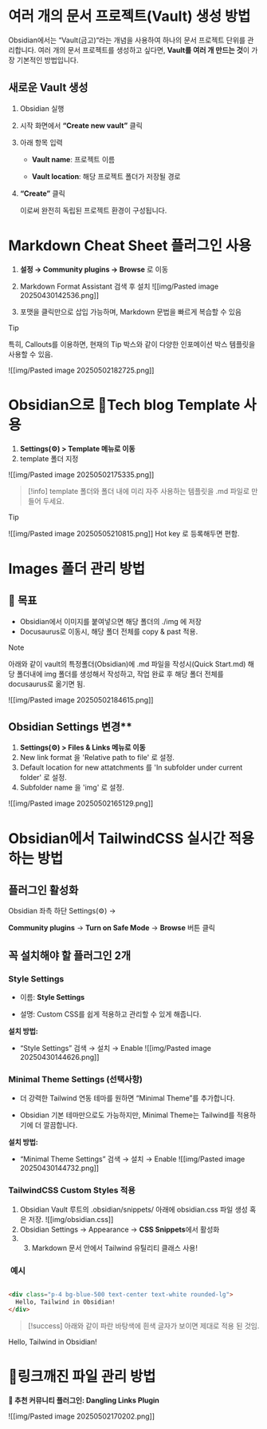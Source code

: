 

# 여러 개의 문서 프로젝트(Vault) 생성 방법

 Obsidian에서는 “Vault(금고)“라는 개념을 사용하여 하나의 문서 프로젝트 단위를 관리합니다. 여러 개의 문서 프로젝트를 생성하고 싶다면, **Vault를 여러 개 만드는 것**이 가장 기본적인 방법입니다. 

## 새로운 Vault 생성

1. Obsidian 실행
    
2. 시작 화면에서 **“Create new vault”** 클릭
    
3. 아래 항목 입력
    
    - **Vault name**: 프로젝트 이름
        
    - **Vault location**: 해당 프로젝트 폴더가 저장될 경로
        
    
4. **“Create”** 클릭
    

   이로써 완전히 독립된 프로젝트 환경이 구성됩니다.

# Markdown Cheat Sheet 플러그인 사용

1. **설정 → Community plugins → Browse** 로 이동
    
2. Markdown Format Assistant  검색 후 설치
   ![[img/Pasted image 20250430142536.png]]

3. 포맷을 클릭만으로 삽입 가능하며, Markdown 문법을 빠르게 복습할 수 있음

> [!tip] 
> 특히, Callouts를 이용하면, 현재의 Tip 박스와 같이 다양한 인포메이션 박스 템플릿을 사용할 수 있음. 

![[img/Pasted image 20250502182725.png]]


# Obsidian으로 Tech blog Template 사용

1. **Settings(⚙️) > Template 메뉴로 이동**
2. template 폴더 지정

![[img/Pasted image 20250502175335.png]]

> [!info] 
>  template 폴더와 폴더 내에 미리 자주 사용하는 템플릿을 .md 파일로 만들어 두세요.

> [!tip] 
> ![[img/Pasted image 20250505210815.png]] 
> Hot key 로 등록해두면 편함.
> 


# Images 폴더 관리 방법

## 🎯 목표

- Obsidian에서 이미지를 붙여넣으면 해당 폴더의 ./img 에 저장
- Docusaurus로 이동시, 해당 폴더 전체를 copy & past 적용.

> [!note] 
> 아래와 같이 vault의 특정폴더(Obsidian)에 .md 파일을 작성시(Quick Start.md) 해당 폴더내에 img 폴더를 생성해서 작성하고, 작업 완료 후 해당 폴더 전체를 docusaurus로 옮기면 됨.
> 
> ![[img/Pasted image 20250502184615.png]]
> 


## Obsidian Settings 변경**

1. **Settings(⚙️) > Files & Links 메뉴로 이동**
2. New link format 을 'Relative path to file' 로 설정.
3. Default location for new attatchments 를 'In subfolder under current folder' 로 설정.
4. Subfolder name 을 'img' 로 설정.

![[img/Pasted image 20250502165129.png]]



# Obsidian에서 TailwindCSS 실시간 적용하는 방법


## 플러그인 활성화

  

Obsidian 좌측 하단 Settings(⚙️) →

**Community plugins** → **Turn on Safe Mode** → **Browse** 버튼 클릭

## 꼭 설치해야 할 플러그인 2개

### Style Settings

- 이름: **Style Settings**
    
- 설명: Custom CSS를 쉽게 적용하고 관리할 수 있게 해줍니다.
    

**설치 방법:**

- “Style Settings” 검색 → 설치 → Enable
  ![[img/Pasted image 20250430144626.png]]

### Minimal Theme Settings (선택사항)

- 더 강력한 Tailwind 연동 테마를 원하면 “Minimal Theme”를 추가합니다.
    
- Obsidian 기본 테마만으로도 가능하지만, Minimal Theme는 Tailwind를 적용하기에 더 깔끔합니다.

**설치 방법:**

- “Minimal Theme Settings” 검색 → 설치 → Enable
  ![[img/Pasted image 20250430144732.png]]

### TailwindCSS Custom Styles 적용

  

1. Obsidian Vault 루트의  .obsidian/snippets/ 아래에 obsidian.css 파일 생성 혹은 저장. ![[img/obsidian.css]]
2. Obsidian Settings → Appearance → **CSS Snippets**에서 활성화
3. 3. Markdown 문서 안에서 Tailwind 유틸리티 클래스 사용!

###  **예시**

```markdown

<div class="p-4 bg-blue-500 text-center text-white rounded-lg">
  Hello, Tailwind in Obsidian!
</div>
```

> [!success] 
> 아래와 같이 파란 바탕색에 흰색 글자가 보이면 제대로 적용 된 것임. 
<div class="p-4 bg-blue-500 text-center text-white rounded-lg">
  Hello, Tailwind in Obsidian!
</div>


# 링크깨진 파일 관리 방법

**🧩 추천 커뮤니티 플러그인: Dangling Links Plugin**

![[img/Pasted image 20250502170202.png]]


